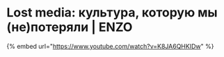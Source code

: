 # Lost media: культура, которую мы (не)потеряли | ENZO

{% embed url="https://www.youtube.com/watch?v=K8JA6QHKIDw" %}
